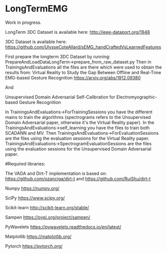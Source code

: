 # LongTermEMG

Work in progress. 

LongTerm 3DC Dataset is available here: http://ieee-dataport.org/1948

3DC Dataset is available here: https://github.com/UlysseCoteAllard/sEMG_handCraftedVsLearnedFeatures



First prepare the longterm 3DC Dataset by running: PrepareAndLoadDataLongTerm->prepare_from_raw_dataset.py Then in TrainingsAndEvaluations all the files are there which were used to obtain the results from: Virtual Reality to Study the Gap Between Offline and Real-Time EMG-based Gesture Recognition https://arxiv.org/abs/1912.09380

And

Unsupervised Domain Adversarial Self-Calibration for Electromyographic-based Gesture Recognition

In TrainingsAndEvaluations->ForTrainingSessions you have the different mains to train the algorithms (spectrograms refers to the Unsupervised Domain Adversarial paper, otherwise it's the Virtual Reality paper). In the TrainingsAndEvaluations->self_learning you have the files to train both SCADANN and MV. Then TrainingsAndEvaluations->ForEvaluationSessions are the files using the evaluation sessions for the Virtual Reality paper. TrainingsAndEvaluations->SpectrogramEvaluationSessions are the files using the evaluation sessions for the Unsupervised Domain Adversarial paper.

#Required libraries:

The VADA and Dirt-T implementation is based on: https://github.com/ozanciga/dirt-t and https://github.com/RuiShu/dirt-t

Numpy https://numpy.org/

SciPy https://www.scipy.org/

Scikit-learn http://scikit-learn.org/stable/

Sampen https://pypi.org/project/sampen/

PyWavelets https://pywavelets.readthedocs.io/en/latest/

Matplotlib https://matplotlib.org/

Pytorch https://pytorch.org/
